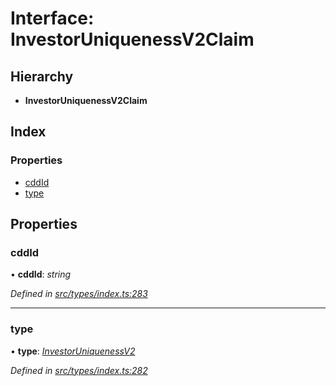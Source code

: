 # Interface: InvestorUniquenessV2Claim

## Hierarchy

* **InvestorUniquenessV2Claim**

## Index

### Properties

* [cddId](investoruniquenessv2claim.md#cddid)
* [type](investoruniquenessv2claim.md#type)

## Properties

###  cddId

• **cddId**: *string*

*Defined in [src/types/index.ts:283](https://github.com/PolymeshAssociation/polymesh-sdk/blob/46845947/src/types/index.ts#L283)*

___

###  type

• **type**: *[InvestorUniquenessV2](../enums/claimtype.md#investoruniquenessv2)*

*Defined in [src/types/index.ts:282](https://github.com/PolymeshAssociation/polymesh-sdk/blob/46845947/src/types/index.ts#L282)*
